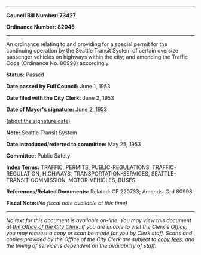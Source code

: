 

********

**Council Bill Number: 73427**
   
**Ordinance Number: 82045**
********

 An ordinance relating to and providing for a special permit for the continuing operation by the Seattle Transit System of certain oversize passenger vehicles on highways within the city; and amending the Traffic Code (Ordinance No. 80998) accordingly.

**Status:** Passed
   
**Date passed by Full Council:** June 1, 1953
   
**Date filed with the City Clerk:** June 2, 1953
   
**Date of Mayor's signature:** June 2, 1953
   
[(about the signature date)](/~public/approvaldate.htm)
   
   
**Note:** Seattle Transit System

   
**Date introduced/referred to committee:** May 25, 1953
   
**Committee:** Public Safety
   
   
**Index Terms:** TRAFFIC, PERMITS, PUBLIC-REGULATIONS, TRAFFIC-REGULATION, HIGHWAYS, TRANSPORTATION-SERVICES, SEATTLE-TRANSIT-COMMISSION, MOTOR-VEHICLES, BUSES

**References/Related Documents:** Related: CF 220733; Amends: Ord 80998

**Fiscal Note:**_(No fiscal note available at this time)_
********

_No text for this document is available on-line. You may view this document at [the Office of the City Clerk](http://www.seattle.gov/leg/clerk/contactUs.htm). If you are unable to visit the Clerk's Office, you may request a copy or scan be made for you by Clerk staff. Scans and copies provided by the Office of the City Clerk are subject to [copy fees](http://clerk.seattle.gov/~public/clerkfees.htm), and the timing of service is dependent on the availability of staff._

